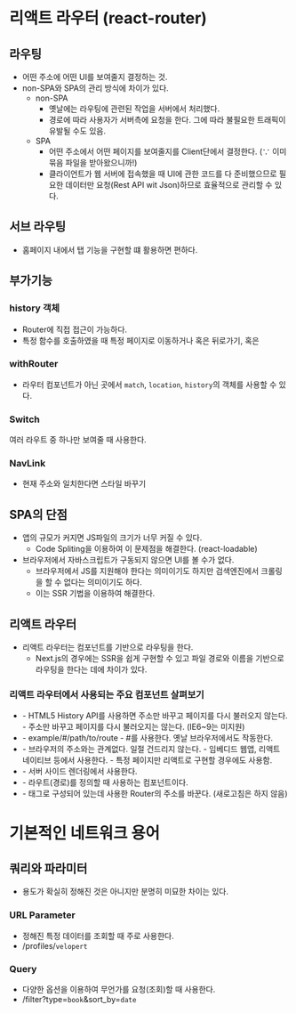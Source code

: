 # 리액트 라우터 (react-router)

## 라우팅

-   어떤 주소에 어떤 UI를 보여줄지 결정하는 것.
-   non-SPA와 SPA의 관리 방식에 차이가 있다.
    -   non-SPA
        -   옛날에는 라우팅에 관련된 작업을 서버에서 처리했다.
        -   경로에 따라 사용자가 서버측에 요청을 한다. 그에 따라 불필요한 트래픽이 유발될 수도 있음.
    -   SPA
        -   어떤 주소에서 어떤 페이지를 보여줄지를 Client단에서 결정한다. (∵ 이미 묶음 파일을 받아왔으니까!)
        -   클라이언트가 웹 서버에 접속했을 때 UI에 관한 코드를 다 준비했으므로 필요한 데이터만 요청(Rest API wit Json)하므로 효율적으로 관리할 수 있다.

## 서브 라우팅

-   홈페이지 내에서 탭 기능을 구현할 떄 활용하면 편하다.

## 부가기능

### history 객체

-   Router에 직접 접근이 가능하다.
-   특정 함수를 호출하였을 때 특정 페이지로 이동하거나 혹은 뒤로가기, 혹은

### withRouter

-   라우터 컴포넌트가 아닌 곳에서 `match`, `location`, `history`의 객체를 사용할 수 있다.

### Switch

여러 라우트 중 하나만 보여줄 때 사용한다.

### NavLink

-   현재 주소와 일치한다면 스타일 바꾸기

## SPA의 단점

-   앱의 규모가 커지면 JS파일의 크기가 너무 커질 수 있다.
    -   Code Spliting을 이용하여 이 문제점을 해결한다. (react-loadable)
-   브라우저에서 자바스크립트가 구동되지 않으면 UI를 볼 수가 없다.
    -   브라우저에서 JS를 지원해야 한다는 의미이기도 하지만 검색엔진에서 크롤링을 할 수 없다는 의미이기도 하다.
    -   이는 SSR 기법을 이용하여 해결한다.

## 리액트 라우터

-   리액트 라우터는 컴포넌트를 기반으로 라우팅을 한다.
    -   Next.js의 경우에는 SSR을 쉽게 구현할 수 있고 파일 경로와 이름을 기반으로 라우팅을 한다는 데에 차이가 있다.

### 리액트 라우터에서 사용되는 주요 컴포넌트 살펴보기

-   <BrowserRouter>
    -   HTML5 History API를 사용하면 주소만 바꾸고 페이지를 다시 불러오지 않는다.
    - 주소만 바꾸고 페이지를 다시 불러오지는 않는다. (IE6~9는 미지원)
-   <HashRouter>
    - example/#/path/to/route
    - #를 사용한다. 옛날 브라우저에서도 작동한다.
-   <MemoryRouter>
    - 브라우저의 주소와는 관계없다. 일절 건드리지 않는다.
    - 임베디드 웹앱, 리액트 네이티브 등에서 사용한다.
    - 특정 페이지만 리액트로 구현할 경우에도 사용함.
-   <StaticRouter>
    -  서버 사이드 렌더링에서 사용한다.
-   <Route>
       -  라우트(경로)를 정의할 때 사용하는 컴포넌트이다.
-   <Link>
    -  <a>태그로 구성되어 있는데 사용한 Router의 주소를 바꾼다. (새로고침은 하지 않음)

# 기본적인 네트워크 용어

## 쿼리와 파라미터

-   용도가 확실히 정해진 것은 아니지만 분명히 미묘한 차이는 있다.

### URL Parameter

-   정해진 특정 데이터를 조회할 때 주로 사용한다.
-   /profiles/`velopert`

### Query

-   다양한 옵션을 이용하여 무언가를 요청(조회)할 때 사용한다.
-   /filter?type=`book`&sort_by=`date`
